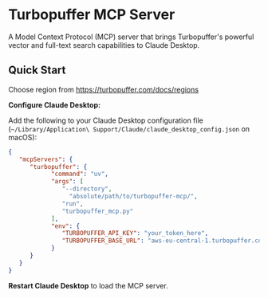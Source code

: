 # Turbopuffer MCP Server

A Model Context Protocol (MCP) server that brings Turbopuffer's powerful vector and full-text search capabilities to Claude Desktop.

## Quick Start

Choose region from https://turbopuffer.com/docs/regions

**Configure Claude Desktop:**

Add the following to your Claude Desktop configuration file (`~/Library/Application\ Support/Claude/claude_desktop_config.json` on macOS):

```json
{
   "mcpServers": {
      "turbopuffer": {
            "command": "uv",
            "args": [
               "--directory",
		         "absolute/path/to/turbopuffer-mcp/",
               "run",
               "turbopuffer_mcp.py"
            ],
            "env": {
               "TURBOPUFFER_API_KEY": "your_token_here",
               "TURBOPUFFER_BASE_URL": "aws-eu-central-1.turbopuffer.com"
            }
      }
   }
}
```

**Restart Claude Desktop** to load the MCP server.
